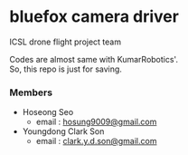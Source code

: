 # bluefox camera driver

ICSL drone flight project team

Codes are almost same with KumarRobotics'.  
So, this repo is just for saving.

### Members ###
+ Hoseong Seo  
  * email : hosung9009@gmail.com
+ Youngdong Clark Son  
  * email : clark.y.d.son@gmail.com

